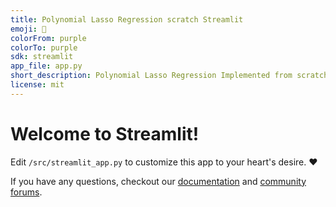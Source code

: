 ```yaml
---
title: Polynomial Lasso Regression scratch Streamlit
emoji: 🚀
colorFrom: purple
colorTo: purple
sdk: streamlit
app_file: app.py
short_description: Polynomial Lasso Regression Implemented from scratch
license: mit
---
```


# Welcome to Streamlit!

Edit `/src/streamlit_app.py` to customize this app to your heart's desire. :heart:

If you have any questions, checkout our [documentation](https://docs.streamlit.io) and [community
forums](https://discuss.streamlit.io).
